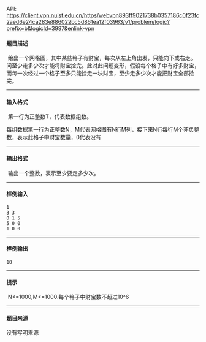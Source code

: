 API: https://client.vpn.nuist.edu.cn/https/webvpn893ff9021738b0357186c0f23fc2aed6e24ca283e886022bc5d861ea12f03963/v1/problem/logic?prefix=b&logicId=3997&enlink-vpn

#### 题目描述

 给出一个网格图，其中某些格子有财宝，每次从左上角出发，只能向下或右走。问至少走多少次才能将财宝捡完。此对此问题变形，假设每个格子中有好多财宝，而每一次经过一个格子至多只能捡走一块财宝，至少走多少次才能把财宝全部捡完。

---

#### 输入格式

 第一行为正整数T，代表数据组数。

每组数据第一行为正整数N，M代表网格图有N行M列，接下来N行每行M个非负整数，表示此格子中财宝数量，0代表没有

---

#### 输出格式

 输出一个整数，表示至少要走多少次。

---

#### 样例输入
```
1
3 3
0 1 5
5 0 0
1 0 0
```

---

#### 样例输出
```
10
```

---

#### 提示

 N<=1000,M<=1000.每个格子中财宝数不超过10^6

---

#### 题目来源

没有写明来源